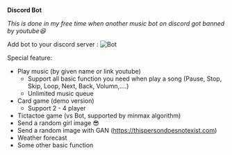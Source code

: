 **Discord Bot** 

*This is done in my free time when another music bot on discord got banned by youtube😆*

Add bot to your discord server : ![Bot](https://discord.com/api/oauth2/authorize?client_id=854641854658510859&permissions=8&scope=bot%20applications.commands)

Special feature:
  + Play music (by given name or link youtube)
      - Support all basic function you need when play a song (Pause, Stop, Skip, Loop, Next, Back, Volumn,....)
      - Unlimited music queue
  + Card game (demo version)
      - Support 2 - 4 player
  + Tictactoe game (vs Bot, supported by minmax algorithm)
  + Send a random girl image 😎
  + Send a random image with GAN (https://thispersondoesnotexist.com)
  + Weather forecast
  + Some other basic function

